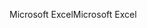 <span data-ttu-id="18a3e-101">Microsoft Excel</span><span class="sxs-lookup"><span data-stu-id="18a3e-101">Microsoft Excel</span></span>